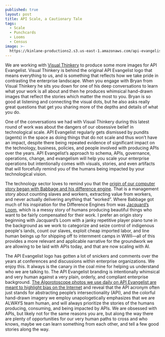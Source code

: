 ```yaml
---
published: true
layout: post
title: API Scale, a Cautionary Tale
tags:
  - Scale
  - Punchcards
  - Looms
  - Census
image: >-
  https://kinlane-productions2.s3.us-east-1.amazonaws.com/api-evangelist-logos/scale-a-cautionary-tale.png
---
```

We are working with [Visual Thinkery](https://visualthinkery.com/) to produce some more images for API Evangelist. Visual Thinkery is behind the original API Evangelist logo that means everything to us, and is something that reflects how we take pride in contrasting the enterprise landscape. When you engage with Bryan from Visual Thinkery he sits you down for one of his deep conversations to learn what your work is all about and then he produces whimsical hand-drawn images that reflect the stories which matter the most to you. Bryan is so good at listening and connecting the visual dots, but he also asks really great questions that get you sharing more of the depths and details of what you do.

One of the conversations we had with Visual Thinkery during this latest round of work was about the dangers of our obsessive belief in technological scale. API Evangelist regularly gets dismissed by pundits (agents) in the space as doing things that do not scale and thus won’t have an impact, despite there being repeated evidence of significant impact on the technology, business, policies, and people involved with producing APIs over the years. API Evangelist’s approach to schema, APIs, governance, operations, change, and evangelism will help you scale your enterprise operations but intentionally comes with visuals, stories, and even artifacts that will forcefully remind you of the humans being impacted by your technological vision. 

The technology sector loves to remind you that the [origin of our computer story began with Babbage and his difference engine](https://en.wikipedia.org/wiki/Computer). That is a management story about counting slaves and workers, extracting value from workers, and never actually delivering anything that “worked”. Where Babbage got much of his inspiration for the Difference Engines from was [Jacquard’s Loom](https://en.wikipedia.org/wiki/Jacquard_machine), which is a messy story of humans producing beautiful things who want to be fairly compensated for their work. I prefer an origin story beginning with Jacquard’s Loom with a janky repetitive player piano tune in the background as we work to categorize and seize control of indigenous people's lands, count our slaves, exploit cheap imported labor, and line human beings up for shipping off to internment camps in WWII—all of this provides a more relevant and applicable narrative for the groundwork we are allowing to be laid with APIs today, and that are now scaling with AI.

The API Evangelist logo has gotten a lot of snickers and comments over the years at conferences and discussions within enterprise organizations. We enjoy this. It always is the canary in the coal mine for helping us understand who we are talking to. The API Evangelist branding is intentionally whimsical and very human against a very plain, orderly, and compliant enterprise background. [The Algorotoscope photos we use daily on API Evangelist are meant to highlight bias on the Internet](https://algorithmic.rotoscope.work/) and reveal that the API acronym often just stands for abstracting people’s intersectionality (API), and the colorful hand-drawn imagery we employ unapologetically emphasizes that we are ALWAYS team human, and will always prioritize the stories of the humans producing, consuming, and being impacted by APIs. We are obsessed with APIs, but likely not for the same reasons you are, but along the way there are plenty of opportunities for our very human paths to cross and who knows, maybe we can learn something from each other, and tell a few good stories along the way.


